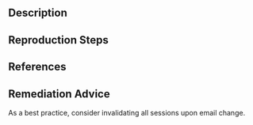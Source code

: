 ## Description


## Reproduction Steps


## References


## Remediation Advice

As a best practice, consider invalidating all sessions upon email change.

